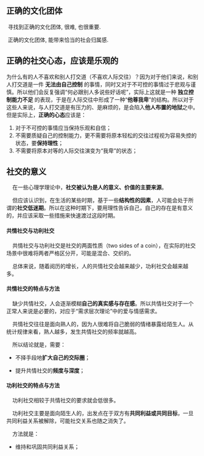 ## 正确的文化团体

​    寻找到正确的文化团体, 很难, 也很重要. 

​    正确的文化团体, 能带来恰当的社会归属感. 

## 正确的社交心态，应该是乐观的

​    为什么有的人不喜欢和别人打交道（不喜欢人际交往）？因为对于他们来说，和别人打交道是一件 **无法由自己控制** 的事情，同时又对于不可控的事情过于悲观与谨慎。所以他们会反复强调“何必跟别人多说些好话呢”，实际上这就是一种 **独立控制能力不足** 的表现，于是在人际交往中形成了一种“**他尊我卑**”的结构。所以对于这些人来说，与人打交道是有压力的、是麻烦的，是会陷入**他人布置的地狱**之中。
​    但是实际上，**正确的心态**应该是：

1. 对于不可控的事情应当保持乐观和自信；
2. 不需要质疑自己的控制能力，更不需要将原本轻松的交往过程视为容易失控的状态，要**保持理性**；
3. 不需要将原本对等的人际交往演变为“我卑”的状态；

## 社交的意义

    在一些心理学理论中，**社交被认为是人的意义、价值的主要来源**。

    但应该认识到，在生活的某些时期，基于一些**结构性的因素**，人可能会处于所谓的**社交低迷期**。所以在这种时期下，要用理性告诉自己，自己的存在是有意义的，并应该采取一些措施来快速渡过这段时期。

#### 共情社交与功利社交

    共情社交与功利社交是社交的两面性质（two sides of a coin），在实际的社交场景中很难将两者严格区分开，可能是混合、交织的。

    总体来说，随着阅历的增长，人的共情社交会越来越少，功利社交会越来越多。

#### 共情社交的特点与方法

    ﻿缺少共情社交，人会逐渐模糊**自己的真实感与存在感**。所以共情社交对于一个正常人来说是必要的，对应于“需求层次理论”中的爱与情感需求。

    ﻿共情社交往往是面向熟人的，因为人很难将自己脆弱的情绪暴露给陌生人。﻿从统计规律来看，熟人越多，发生共情社交的频率就越高。

    ﻿所以结论就是，需要：

- 不择手段地**扩大自己的交际圈**；

- 提升共情社交的**频度与深度**；

#### 功利社交的特点与方法

    功利社交相较于共情社交的要求就会低很多。

    功利社交主要是面向陌生人的，出发点在于双方有**共同利益或共同目标**，一旦共同利益关系被解除，可能社交关系也随之消失了。

    方法就是：

- 维持和巩固共同利益关系；

   
